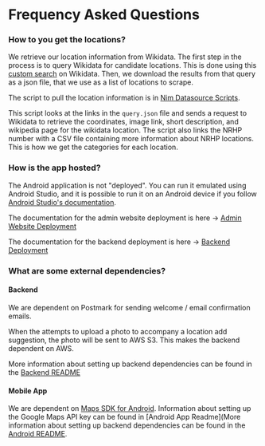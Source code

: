 # Frequency Asked Questions

### How to you get the locations?

We retrieve our location information from Wikidata. The first step in the process is to query Wikidata for candidate locations.
This is done using this [custom search](https://w.wiki/96MG) on Wikidata. Then, we download the results from that query as a json file, that we use as a list of locations to scrape.

The script to pull the location information is in [Nim Datasource Scripts](https://github.com/CS-495-Historical-Sites/nim-datasource-scripts).

This script looks at the links in the `query.json` file and sends a request to Wikidata to retrieve the coordinates, image link, short description, and wikipedia page for the wikidata location. The script also links the NRHP number with a CSV file containing more information about NRHP locations. This is how we get the categories for each location.

### How is the app hosted?

The Android application is not "deployed". You can run it emulated using Android Studio, and it is possible to run it on an Android device if you follow [Android Studio's documentation](https://developer.android.com/studio/run/device).

The documentation for the admin website deployment is here -> [Admin Website Deployment](Admin_Website/Deployment.md)

The documentation for the backend deployment is here -> [Backend Deployment](Backend/Deployment.md)

### What are some external dependencies?

#### Backend

We are dependent on Postmark for sending welcome / email confirmation emails.

When the attempts to upload a photo to accompany a location add suggestion, the photo will be sent to AWS S3.
This makes the backend dependent on AWS.

More information about setting up backend dependencies can be found in the [Backend README](https://github.com/CS-495-Historical-Sites/remnant/blob/main/api/README.md)

#### Mobile App

We are dependent on [Maps SDK for Android](https://developers.google.com/maps/documentation/android-sdk/overview).
Information about setting up the Google Maps API key can be found in [Android App Readme](More information about setting up backend dependencies can be found in the [Android README](https://github.com/CS-495-Historical-Sites/remnant/blob/main/android-app/README.md).

